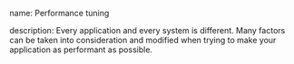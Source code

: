 name: Performance tuning

description: Every application and every system is different. Many factors can be taken into consideration and modified when trying to make your application as performant as possible.
